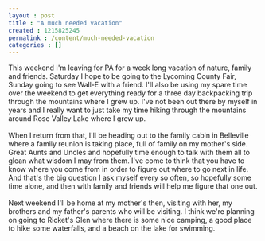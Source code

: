 ```yaml
---
layout : post
title : "A much needed vacation"
created : 1215825245
permalink : /content/much-needed-vacation
categories : []
---
```

This weekend I'm leaving for PA for a week long vacation of nature, family and friends. Saturday I hope to be going to the Lycoming County Fair, Sunday going to see Wall-E with a friend. I'll also be using my spare time over the weekend to get everything ready for a three day backpacking trip through the mountains where I grew up. I've not been out there by myself in years and I really want to just take my time hiking through the mountains around Rose Valley Lake where I grew up.<br /><br />When I return from that, I'll be heading out to the family cabin in Belleville where a family reunion is taking place, full of family on my mother's side. Great Aunts and Uncles and hopefully time enough to talk with them all to glean what wisdom I may from them. I've come to think that you have to know where you come from in order to figure out where to go next in life. And that's the big question I ask myself every so often, so hopefully some time alone, and then with family and friends will help me figure that one out.<br /><br />Next weekend I'll be home at my mother's then, visiting with her, my brothers and my father's parents who will be visiting. I think we're planning on going to Ricket's Glen where there is some nice camping, a good place to hike some waterfalls, and a beach on the lake for swimming.<br />